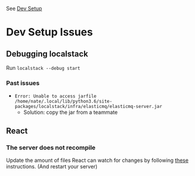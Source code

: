 <!-- TITLE: Dev Setup Issues -->
<!-- SUBTITLE: Common gotchas and workarounds -->

See [Dev Setup](/engineering/devsetup)
# Dev Setup Issues
## Debugging localstack
Run `localstack --debug start`
### Past issues
* `Error: Unable to access jarfile /home/nate/.local/lib/python3.6/site-packages/localstack/infra/elasticmq/elasticmq-server.jar`
    * Solution: copy the jar from a teammate

## React
### The server does not recompile
Update the amount of files React can watch for changes by following [these](https://stackoverflow.com/a/60500802) instructions. (And restart your server)
